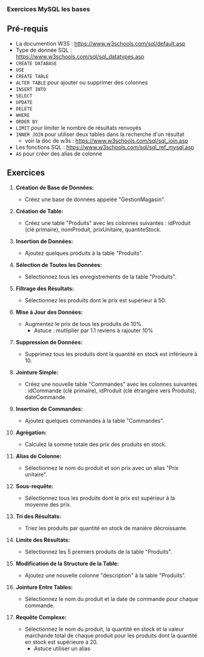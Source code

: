 ### Exercices MySQL les bases
## Pré-requis
- La documention W3S : https://www.w3schools.com/sql/default.asp
- Type de donnée SQL : https://www.w3schools.com/sql/sql_datatypes.asp
- `CREATE DATABASE`
- `USE`
- `CREATE TABLE`
- `ALTER TABLE` pour ajouter ou supprimer des colonnes
- `INSERT INTO` 
- `SELECT`
- `UPDATE`
- `DELETE `
- `WHERE`
- `ORDER BY`
- `LIMIT` pour limiter le nombre de résultats renvoyés
- `INNER JOIN` pour utiliser deux tables dans la recherche d'un résultat
    - voir la doc de w3s : https://www.w3schools.com/sql/sql_join.asp
- Les fonctions SQL : https://www.w3schools.com/sql/sql_ref_mysql.asp
- `AS` pour créer des alias de colonne

## Exercices
1. **Création de Base de Données:**
   - Créez une base de données appelée "GestionMagasin".

2. **Création de Table:**
   - Créez une table "Produits" avec les colonnes suivantes : idProduit (clé primaire), nomProduit, prixUnitaire, quantiteStock.

3. **Insertion de Données:**
   - Ajoutez quelques produits à la table "Produits".

4. **Sélection de Toutes les Données:**
   - Sélectionnez tous les enregistrements de la table "Produits".

5. **Filtrage des Résultats:**
   - Sélectionnez les produits dont le prix est supérieur à 50.

6. **Mise à Jour des Données:**
    - Augmentez le prix de tous les produits de 10%.
        - Astuce : mutliplier par 1.1 reviens à rajouter 10%

7. **Suppression de Données:**
   - Supprimez tous les produits dont la quantité en stock est inférieure à 10.

8. **Jointure Simple:**
   - Créez une nouvelle table "Commandes" avec les colonnes suivantes : idCommande (clé primaire), idProduit (clé étrangère vers Produits), dateCommande.

9. **Insertion de Commandes:**
   - Ajoutez quelques commandes à la table "Commandes".

10. **Agrégation:**
    - Calculez la somme totale des prix des produits en stock.

11. **Alias de Colonne:**
    - Sélectionnez le nom du produit et son prix avec un alias "Prix unitaire".

12. **Sous-requête:**
    - Sélectionnez tous les produits dont le prix est supérieur à la moyenne des prix.

13. **Tri des Résultats:**
    - Triez les produits par quantité en stock de manière décroissante.

14. **Limite des Résultats:**
    - Sélectionnez les 5 premiers produits de la table "Produits".

15. **Modification de la Structure de la Table:**
    - Ajoutez une nouvelle colonne "description" à la table "Produits".

16. **Jointure Entre Tables:**
    - Sélectionnez le nom du produit et la date de commande pour chaque commande.

17. **Requête Complexe:**
    - Sélectionnez le nom du produit, la quantité en stock et la valeur marchande total de chaque produit pour les produits dont la quantité en stock est supérieure à 20.
        - Astuce utiliser un alias
